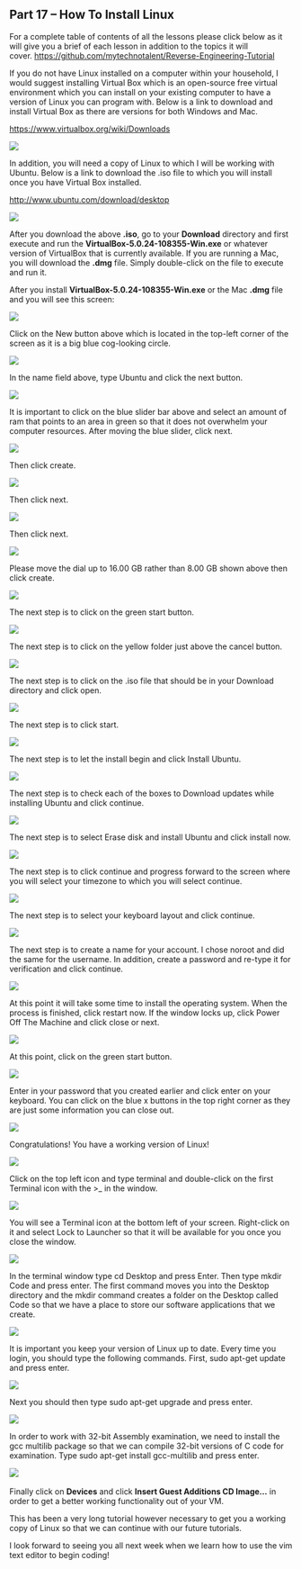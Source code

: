 ## Part 17 – How To Install Linux

For a complete table of contents of all the lessons please click below as it will give you a brief of each lesson in addition to the topics it will cover.&nbsp;https://github.com/mytechnotalent/Reverse-Engineering-Tutorial

If you do not have Linux installed on a computer within your household, I would suggest installing Virtual Box which is an open-source free virtual environment which you can install on your existing computer to have a version of Linux you can program with.&nbsp;Below is a link to download and install Virtual Box as there are versions for both Windows and Mac.

<a href="https://www.virtualbox.org/wiki/Downloads " rel="nofollow noopener" target="_blank">https://www.virtualbox.org/wiki/Downloads </a>&nbsp;

<div class="slate-resizable-image-embed slate-image-embed__resize-full-width"><img src="/imgs/1520546417805.jpg"/></div>

In addition, you will need a copy of Linux to which I will be working with Ubuntu. Below is a link to download the .iso file to which you will install once you have Virtual Box installed.

<a href="http://www.ubuntu.com/download/desktop" rel="nofollow noopener" target="_blank">http://www.ubuntu.com/download/desktop</a>&nbsp;

<div class="slate-resizable-image-embed slate-image-embed__resize-full-width"><img src="/imgs/1520546418371.jpg"/></div>

After you download the above __.iso__, go to your __Download__ directory and first execute and run the __VirtualBox-5.0.24-108355-Win.exe__ or whatever version of VirtualBox that is currently available. If you are running a Mac, you will download the __.dmg__ file. Simply double-click on the file to execute and run it.

After you install __VirtualBox-5.0.24-108355-Win.exe__ or the Mac __.dmg__ file and you will see this screen:

<div class="slate-resizable-image-embed slate-image-embed__resize-full-width"><img src="/imgs/1520142514292.jpg"/></div>

Click on the New button above which is located in the top-left corner of the screen as it is a big blue cog-looking circle.

<div class="slate-resizable-image-embed slate-image-embed__resize-full-width"><img src="/imgs/1520546417629.jpg"/></div>

In the name field above, type Ubuntu and click the next button.

<div class="slate-resizable-image-embed slate-image-embed__resize-full-width"><img src="/imgs/1520144655302.jpg"/></div>

It is important to click on the blue slider bar above and select an amount of ram that points to an area in green so that it does not overwhelm your computer resources.&nbsp;After moving the blue slider, click next.

<div class="slate-resizable-image-embed slate-image-embed__resize-full-width"><img src="/imgs/1520233999467.jpg"/></div>

Then click create.

<div class="slate-resizable-image-embed slate-image-embed__resize-full-width"><img src="/imgs/1520546417541.jpg"/></div>

Then click next.

<div class="slate-resizable-image-embed slate-image-embed__resize-full-width"><img src="/imgs/1520192640954.jpg"/></div>

Then click next.

<div class="slate-resizable-image-embed slate-image-embed__resize-full-width"><img src="/imgs/1520240833155.jpg"/></div>

Please move the dial up to 16.00 GB rather than 8.00 GB shown above then click create.

<div class="slate-resizable-image-embed slate-image-embed__resize-full-width"><img src="/imgs/1520546417943.jpg"/></div>

The next step is to click on the green start button.

<div class="slate-resizable-image-embed slate-image-embed__resize-full-width"><img src="/imgs/1520546417750.jpg"/></div>

The next step is to click on the yellow folder just above the cancel button.

<div class="slate-resizable-image-embed slate-image-embed__resize-full-width"><img src="/imgs/1520546417930.jpg"/></div>

The next step is to click on the .iso file that should be in your Download directory and click open.

<div class="slate-resizable-image-embed slate-image-embed__resize-full-width"><img src="/imgs/1520546422759.jpg"/></div>

The next step is to click start.

<div class="slate-resizable-image-embed slate-image-embed__resize-full-width"><img src="/imgs/1520233588958.jpg"/></div>

The next step is to let the install begin and click Install Ubuntu.

<div class="slate-resizable-image-embed slate-image-embed__resize-full-width"><img src="/imgs/1520145144109.jpg"/></div>

The next step is to check each of the boxes to Download updates while installing Ubuntu and click continue.

<div class="slate-resizable-image-embed slate-image-embed__resize-full-width"><img src="/imgs/1520174384316.jpg"/></div>

The next step is to select Erase disk and install Ubuntu and click install now.

<div class="slate-resizable-image-embed slate-image-embed__resize-full-width"><img src="/imgs/1520191636429.jpg"/></div>

The next step is to click continue and progress forward to the screen where you will select your timezone to which you will select continue.

<div class="slate-resizable-image-embed slate-image-embed__resize-full-width"><img src="/imgs/1520096080463.jpg"/></div>

The next step is to select your keyboard layout and click continue.

<div class="slate-resizable-image-embed slate-image-embed__resize-full-width"><img src="/imgs/1520173585526.jpg"/></div>

The next step is to create a name for your account.&nbsp;I chose noroot and did the same for the username.&nbsp;In addition, create a password and re-type it for verification and click continue.

<div class="slate-resizable-image-embed slate-image-embed__resize-full-width"><img src="/imgs/1520109220172.jpg"/></div>

At this point it will take some time to install the operating system.&nbsp;When the process is finished, click restart now.&nbsp;If the window locks up, click Power Off The Machine and click close or next.

<div class="slate-resizable-image-embed slate-image-embed__resize-full-width"><img src="/imgs/1520546417404.jpg"/></div>

At this point, click on the green start button.

<div class="slate-resizable-image-embed slate-image-embed__resize-full-width"><img src="/imgs/1520171098505.jpg"/></div>

Enter in your password that you created earlier and click enter on your keyboard.&nbsp;You can click on the blue x buttons in the top right corner as they are just some information you can close out.

<div class="slate-resizable-image-embed slate-image-embed__resize-full-width"><img src="/imgs/1520230542621.jpg"/></div>

Congratulations!&nbsp;You have a working version of Linux!&nbsp;

<div class="slate-resizable-image-embed slate-image-embed__resize-full-width"><img src="/imgs/1520546418198.jpg"/></div>

Click on the top left icon and type terminal and double-click on the first Terminal icon with the &gt;\_ in the window.

<div class="slate-resizable-image-embed slate-image-embed__resize-full-width"><img src="/imgs/1520546419703.jpg"/></div>

You will see a Terminal icon at the bottom left of your screen.&nbsp;Right-click on it and select Lock to Launcher so that it will be available for you once you close the window.

<div class="slate-resizable-image-embed slate-image-embed__resize-full-width"><img src="/imgs/1520143607467.jpg"/></div>

In the terminal window type cd Desktop and press Enter.&nbsp;Then type mkdir Code and press enter.&nbsp;The first command moves you into the Desktop directory and the mkdir command creates a folder on the Desktop called Code so that we have a place to store our software applications that we create.

<div class="slate-resizable-image-embed slate-image-embed__resize-full-width"><img src="/imgs/1520546424769.jpg"/></div>

It is important you keep your version of Linux up to date.&nbsp;Every time you login, you should type the following commands.&nbsp;First, sudo apt-get update and press enter.

<div class="slate-resizable-image-embed slate-image-embed__resize-full-width"><img src="/imgs/1520244752356.jpg"/></div>

Next you should then type sudo apt-get upgrade and press enter.

<div class="slate-resizable-image-embed slate-image-embed__resize-full-width"><img src="/imgs/1520546418182.jpg"/></div>

In order to work with 32-bit Assembly examination, we need to install the gcc multilib package so that we can compile 32-bit versions of C code for examination.&nbsp;Type sudo apt-get install gcc-multilib and press enter.

![](/imgs/1520546711790.jpg)&nbsp;&nbsp;&nbsp;&nbsp;

Finally click on __Devices__ and click __Insert Guest Additions CD Image…__ in order to get a better working functionality out of your VM.

This has been a very long tutorial however necessary to get you a working copy of Linux so that we can continue with our future tutorials.

I look forward to seeing you all next week when we learn how to use the vim text editor to begin coding!